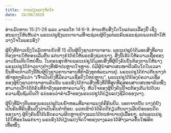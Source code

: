 ```yaml
---
title:  ການປ່ຽນແປງຈິດໃຈ
date:  24/08/2020
---
```


ອ່ານມັດທາຍ 15:21-28 ແລະ ມາລະໂກ 14:6-9. ທ່ານເຫັນສິ່ງໃດໃນແຕ່ລະເລື່ອງນີ້ ເຊິ່ງສະແດງໃຫ້ເຫັນວ່າ ພຣະເຢຊູຊົງພະຍາຍາມທີ່ຈະຊ່ວຍຜູ້ຍິງແຕ່ລະຄົນແລະຊ່ວຍພວກເຂົາໃຫ້ວາງໃຈໃນພຣະອົງ?

ຜູ້ຍິງທີ່ກ່າວເຖິງໃນມັດທາຍບົດທີ 15 ເປັນຜູ້ຍິງຊາວການາອານ. ພຣະເຢຊູບໍ່ໄດ້ມອບສິ່ງທີ່ລາວຕ້ອງການໃຫ້ຕອນເລີ່ມຕົ້ນ ແຕ່ນາງກໍໄດ້ຂໍໃຫ້ພຣະອົງຊ່ວຍນາງ. ສິ່ງນີ້ເຮັດໃຫ້ຄວາມເຊື່ອຂອງລາວນັ້ນເຕີບໃຫຍ່ຂຶ້ນ. ໃນຕອນສຸດທ້າຍພຣະເຢຊູໄດ້ມອບສິ່ງທີ່ຜູ້ຍິງຄົນນັ້ນຕ້ອງການໃຫ້ນາງ ພຣະເຢຊູໄດ້ກ່າວບາງຢ່າງທີ່ໜ້າປະຫຼາດໃຈຫຼາຍ. ບໍ່ມີຜູ້ນຳສາດສະໜາຢິວຄົນໃດໃນເວລານັ້ນທີ່ຈະກ່າວດັ່ງນີ້ກັບຜູ້ຍິງຊາວການາອານທີ່ກຳລັງທຸກທໍລະມານຢູ່. ພຣະເຢຊູໄດ້ກ່າວກັບນາງຕໍ່ໜ້າທຸກໆຄົນວ່າ “ເຈົ້າເປັນຍິງທີ່ີມີຄວາມເຊື່ອຍິ່ງໃຫຍ່ຫຼາຍ”. ພຣະເຢຊູໄດ້ຍ້ອງຍໍຄວາມເຊື່ອຂອງຜູ້ຍິງຊາວການາອານຄົນນັ້ນ ພຣະອົງໄດ້ກ່າວສິ່ງໜຶ່ງທີ່ດີທີ່ສຸດທີ່ຄູສອນສາດສະໜາຄົນໜຶ່ງສາມາດເວົ້າໄດ້ຕໍ່ຄົນທີ່ກຳລັງຊອກຫາຄວາມຈິງ. ຫົວໃຈຂອງຜູ້ຍິງຄົນນີ້ຈະຕ້ອງເຕັມໄປດ້ວຍຄວາມຊື່ນຊົມຍິນດີ! ແນ່ນອນວ່າຄຳເວົ້າຂອງພຣະເຢຊູໄດ້ປ່ຽນແປງຊີວິດຂອງນາງ.

ຜູ້ຍິງທີ່ລ້າງຕີນຂອງພຣະເຢຊູດ້ວຍນ້ຳຫອມທີ່ລາຄາແພງກໍຄືຄົນຢິວ. ນອກຈາກນັ້ນ ນາງກໍຍັງເປັນຄົນທີ່ຄົນອື່ນເບິ່ງວ່າເປັນຄົນຕ່ຳຕ້ອຍ. ພວກເຂົາບໍ່ໄດ້ຄິດດີກ່ຽວກັບນາງເລີຍຍ້ອນອະດີດຂອງນາງ ຜູ້ຍິງຄົນນີ້ໄດ້ເຮັດຄວາມຜິດຫຼາຍຢ່າງແລະໄດ້ກະທຳບາບຢູ່ເລື້ອຍໆ. ແຕ່ພຣະເຢຊູໄດ້ໃຫ້ອະໄພແກ່ນາງ ພຣະອົງໄດ້ປ່ຽນແປງຈິດໃຈຂອງນາງແລະໄດ້ສ້າງລາວຂຶ້ນໃໝ່ອີກເທື່ອໜຶ່ງ.